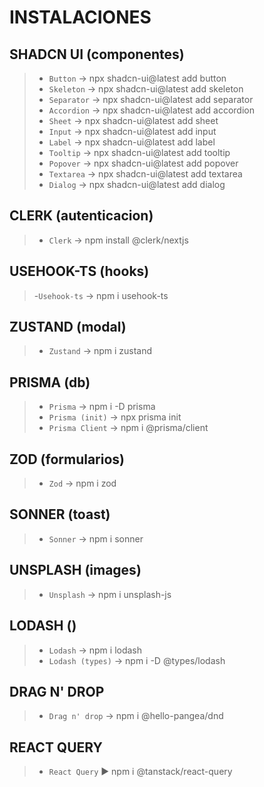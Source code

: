 # INSTALACIONES

## SHADCN UI (componentes)
>- `Button` → npx shadcn-ui@latest add button
>- `Skeleton` → npx shadcn-ui@latest add skeleton
>- `Separator` → npx shadcn-ui@latest add separator
>- `Accordion` → npx shadcn-ui@latest add accordion
>- `Sheet` → npx shadcn-ui@latest add sheet
>- `Input` → npx shadcn-ui@latest add input
>- `Label` → npx shadcn-ui@latest add label
>- `Tooltip` → npx shadcn-ui@latest add tooltip
>- `Popover` → npx shadcn-ui@latest add popover
>- `Textarea` → npx shadcn-ui@latest add textarea
>- `Dialog` → npx shadcn-ui@latest add dialog

## CLERK (autenticacion)
>- `Clerk` → npm install @clerk/nextjs

## USEHOOK-TS (hooks)
>-`Usehook-ts` → npm i usehook-ts

## ZUSTAND (modal)
>- `Zustand` → npm i zustand

## PRISMA (db)
>- `Prisma` → npm i -D prisma
>- `Prisma (init)` → npx prisma init
>- `Prisma Client` → npm i @prisma/client

## ZOD (formularios)
>- `Zod` → npm i zod

## SONNER (toast)
>- `Sonner` → npm i sonner

## UNSPLASH (images)
>- `Unsplash` → npm i unsplash-js

## LODASH ()
>- `Lodash` → npm i lodash
>- `Lodash (types)` → npm i -D @types/lodash

## DRAG N' DROP
>- `Drag n' drop` → npm i @hello-pangea/dnd

## REACT QUERY
>- `React Query` ► npm i @tanstack/react-query
